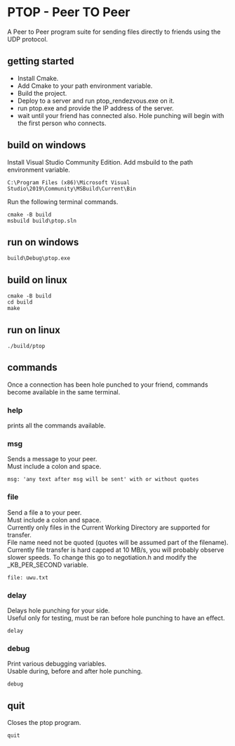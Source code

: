 # PTOP - Peer TO Peer

A Peer to Peer program suite for sending files directly to friends using the UDP protocol.

## getting started

+ Install Cmake.
+ Add Cmake to your path environment variable.
+ Build the project.
+ Deploy to a server and run ptop_rendezvous.exe on it.
+ run ptop.exe and provide the IP address of the server.
+ wait until your friend has connected also. Hole punching will begin with the first person who connects.

## build on windows
Install Visual Studio Community Edition.
Add msbuild to the path environment variable.

`C:\Program Files (x86)\Microsoft Visual Studio\2019\Community\MSBuild\Current\Bin`

Run the following terminal commands.

    cmake -B build
    msbuild build\ptop.sln

## run on windows
    build\Debug\ptop.exe

## build on linux
    cmake -B build
    cd build
    make

## run on linux
    ./build/ptop

## commands

Once a connection has been hole punched to your friend, commands become available in the same terminal.

### **help**

prints all the commands available.

### **msg**
Sends a message to your peer. <br>
Must include a colon and space. <br>

    msg: 'any text after msg will be sent' with or without quotes

### **file**
Send a file a to your peer. <br>
Must include a colon and space. <br>
Currently only files in the Current Working Directory are supported for transfer. <br>
File name need not be quoted (quotes will be assumed part of the filename). <br>
Currently file transfer is hard capped at 10 MB/s, you will probably observe slower speeds. To change this go to negotiation.h and modify the _KB_PER_SECOND variable.

    file: uwu.txt

### **delay**
Delays hole punching for your side. <br>
Useful only for testing, must be ran before hole punching to have an effect.

    delay

### **debug**
Print various debugging variables. <br>
Usable during, before and after hole punching. <br>

    debug

## **quit**
Closes the ptop program.

    quit